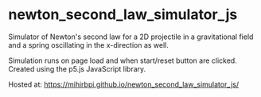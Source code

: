 # newton_second_law_simulator_js
Simulator of Newton's second law for a 2D projectile in a gravitational field and a spring oscillating in the x-direction as well.

Simulation runs on page load and when start/reset button are clicked. Created using the p5.js JavaScript library.

Hosted at: https://mihirbpi.github.io/newton_second_law_simulator_js/
